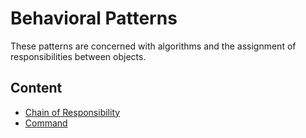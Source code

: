 # Behavioral Patterns

These patterns are concerned with algorithms and the assignment of responsibilities between objects.

## Content

* [Chain of Responsibility](chain-of-responsibility)
* [Command](command)
